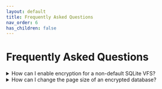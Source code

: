 ```yaml
---
layout: default
title: Frequently Asked Questions
nav_order: 6
has_children: false
---
```

# Frequently Asked Questions

<details>

<summary>How can I enable encryption for a non-default SQLite VFS?</summary>

On initialization of the SQLite library encryption is automatically enabled for the default VFS by registering a new VFS combining the _SQLite3 Multiple Ciphers_ VFS shim with SQLite's default VFS for the current platform (for example, on _Windows_ this would result in the (new) VFS `multipleciphers-win32`) and making it the new default VFS.

On most platforms SQLite offers additional VFS implementations. For example, on _Windows_ there is the VFS `win32-longpath` which supports very long file path specifications for database files, while the default VFS `win32` supports only file paths of at most 1040 characters.

A non-default VFS is chosen for a SQLite database connection by specifying the name of the requested VFS on opening the database connection. Encryption support can be enabled for such a non-default VFS by simply prefixing the VFS name with the string `multipleciphers-`. For example, for using the VFS `win32-longpath` with encryption support specify the VFS name `multipleciphers-win32-longpath`. _SQLite3 Multiple Ciphers_ will create and register this new VFS automatically. However, the new VFS will not be made the default.

</details>


<details>

<summary>How can I change the page size of an encrypted database?</summary>

Usually SQLite allows to change the page size of a database by requesting the new page size via a `PRAGMA page_size` SQL statement and actually changing the page size when a `VACUUM` statement is executed.

Unfortunately, this method does not work for encrypted databases. If you need to change the page size of an encrypted database, apply the following procedure:

```SQL
-- Decrypt database
PRAGMA rekey='';
-- Set requested page size
PRAGMA page_size=32768;
-- Vacuun database
VACUUM;
-- Encrypt database again
PRAGMA rekey='passphrase';
```

An alternative would be to create a copy of the database with the new page size:

```SQL
PRAGMA page_size=32768;
VACUUM INTO 'file:databasefile?key=passphrase'
```

> [!IMPORTANT]
> The database must not be in WAL journal mode.

</details>

<!--
<details>

<summary></summary>

</details>

<details>

<summary></summary>

</details>

<details>

<summary></summary>

</details>

-->
